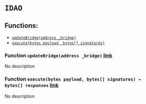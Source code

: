 # `IDAO`



## Functions:
- [`updateBridge(address _bridge)`](#IDAO-updateBridge-address-)
- [`execute(bytes payload, bytes[] signatures)`](#IDAO-execute-bytes-bytes---)


### Function `updateBridge(address _bridge)` [link](#IDAO-updateBridge-address-)
No description
### Function `execute(bytes payload, bytes[] signatures) → bytes[] responses` [link](#IDAO-execute-bytes-bytes---)
No description

